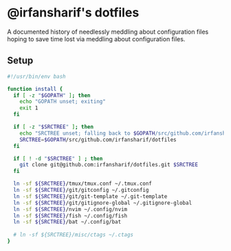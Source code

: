 # @irfansharif's dotfiles

A documented history of needlessly meddling about configuration files
hoping to save time lost via meddling about configuration files.

## Setup
```sh
#!/usr/bin/env bash

function install {
  if [ -z "$GOPATH" ]; then
    echo "GOPATH unset; exiting"
    exit 1
  fi

  if [ -z "$SRCTREE" ]; then
    echo "SRCTREE unset; falling back to $GOPATH/src/github.com/irfansharif/dotfiles"
    SRCTREE=$GOPATH/src/github.com/irfansharif/dotfiles
  fi

  if [ ! -d "$SRCTREE" ] ; then
    git clone git@github.com:irfansharif/dotfiles.git $SRCTREE
  fi

  ln -sf ${SRCTREE}/tmux/tmux.conf ~/.tmux.conf
  ln -sf ${SRCTREE}/git/gitconfig ~/.gitconfig
  ln -sf ${SRCTREE}/git/git-template ~/.git-template
  ln -sf ${SRCTREE}/git/gitignore-global ~/.gitignore-global
  ln -sf ${SRCTREE}/nvim ~/.config/nvim
  ln -sf ${SRCTREE}/fish ~/.config/fish
  ln -sf ${SRCTREE}/bat ~/.config/bat
  
  # ln -sf ${SRCTREE}/misc/ctags ~/.ctags
}
```

